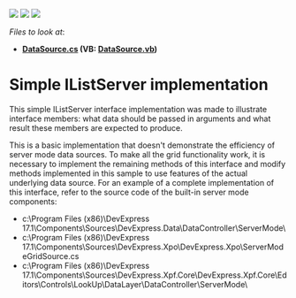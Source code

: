 <!-- default badges list -->
![](https://img.shields.io/endpoint?url=https://codecentral.devexpress.com/api/v1/VersionRange/128583044/17.1.3%2B)
[![](https://img.shields.io/badge/Open_in_DevExpress_Support_Center-FF7200?style=flat-square&logo=DevExpress&logoColor=white)](https://supportcenter.devexpress.com/ticket/details/E1307)
[![](https://img.shields.io/badge/📖_How_to_use_DevExpress_Examples-e9f6fc?style=flat-square)](https://docs.devexpress.com/GeneralInformation/403183)
<!-- default badges end -->
<!-- default file list -->
*Files to look at*:

* **[DataSource.cs](./CS/SimpleIListServer/DataSource.cs) (VB: [DataSource.vb](./VB/SimpleIListServer/DataSource.vb))**
<!-- default file list end -->
# Simple IListServer implementation

This simple IListServer interface implementation was made to illustrate interface members: what data should be passed in arguments and what result these members are expected to produce.

This is a basic implementation that doesn't demonstrate the efficiency of server mode data sources. To make all the grid functionality work, it is necessary to implement the remaining methods of this interface and modify methods implemented in this sample to use features of the actual underlying data source. For an example of a complete implementation of this interface, refer to the source code of the built-in server mode components:

* c:\Program Files (x86)\DevExpress 17.1\Components\Sources\DevExpress.Data\DataController\ServerMode\
* c:\Program Files (x86)\DevExpress 17.1\Components\Sources\DevExpress.Xpo\DevExpress.Xpo\ServerModeGridSource.cs
* c:\Program Files (x86)\DevExpress 17.1\Components\Sources\DevExpress.Xpf.Core\DevExpress.Xpf.Core\Editors\Controls\LookUp\DataLayer\DataController\ServerMode\
